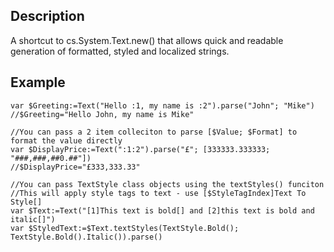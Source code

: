 <!-- Returns a cs.System.Text class object for building formatted, styled and localized strings -->
## Description
A shortcut to cs.System.Text.new() that allows quick and readable generation of formatted, styled and localized strings.
## Example
```4d
var $Greeting:=Text("Hello :1, my name is :2").parse("John"; "Mike")
//$Greeting="Hello John, my name is Mike"

//You can pass a 2 item colleciton to parse [$Value; $Format] to format the value directly
var $DisplayPrice:=Text(":1:2").parse("£"; [333333.333333; "###,###,##0.##"])
//$DisplayPrice="£333,333.33"

//You can pass TextStyle class objects using the textStyles() funciton
//This will apply style tags to text - use [$StyleTagIndex]Text To Style[]
var $Text:=Text("[1]This text is bold[] and [2]this text is bold and italic[]")
var $StyledText:=$Text.textStyles(TextStyle.Bold(); TextStyle.Bold().Italic()).parse()
```
